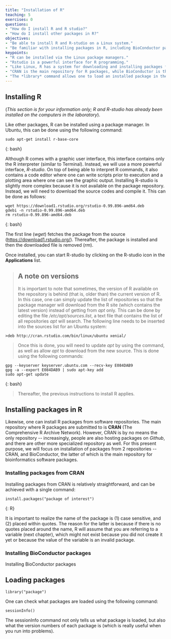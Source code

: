```yaml
---
title: "Installation of R"
teaching: 5
exercises: 0
questions:
- "How do I install R and R studio?"
- "How do I install other packages in R?"
objectives:
- "Be able to install R and R-studio on a Linux system." 
- "Be familiar with installing packages in R, including BioConductor packages." 
keypoints: 
- "R can be installed via the Linux package managers." 
- "Rstudio is a powerful interface for R programming."
- "Like Linux, R has a system for downloading and installing packages from the R package repositories."
- "CRAN is the main repository for R packages, while BioConductor is the main repository for bioinformatics related packages." 
- "The *library* command allows one to load an installed package in the current R session." 
---
```


## Installing R
(*This section is for your information only; R and R-studio has already been installed on the computers in the laboratory*). 

Like other packages, R can be installed using a package manager. In Ubuntu, this can be done using the following command: 

~~~ 
sudo apt-get install r-base-core
~~~
{: bash} 

Although R comes with a graphic user interface, this interface contains only the R interpreter (similar to Terminal). Instead, we will use a more powerful interface, *R-studio*. On top of being able to interpret R commands, it also contains a code editor where one can write scripts prior to execution and a plotting area where one can see the graphic output. Installing R-studio is slightly more complex because it is not available on the package repository. Instead, we will need to download the source codes and compile it. This can be done as follows: 

~~~
wget https://download1.rstudio.org/rstudio-0.99.896-amd64.deb
gdebi -n rstudio-0.99.896-amd64.deb
rm rstudio-0.99.896-amd64.deb
~~~ 
{: bash} 

The first line (*wget*) fetches the package from the source (https://download1.rstudio.org/). Thereafter, the package is installed and then the downloaded file is removed (*rm*). 

Once installed, you can start R-studio by clicking on the R-studio icon in the **Applications** list. 

> ## A note on versions
> It is important to note that sometimes, the version of R available on the repository is behind (that is, older than) the current version of R. In this case, one can simply update the list of repositories so that the package manager will download from the R site (which contains the latest version) instead of getting from *apt* only. This can be done by editing the file */etc/apt/sources.list*, a text file that contains the list of all repositories *apt* will search. The following line needs to be inserted into the sources list for an Ubuntu system:

~~~
>deb http://cran.rstudio.com/bin/linux/ubuntu xenial/
~~~
> Once this is done, you will need to update *apt* by using the command, as well as allow *apt* to download from the new source. This is done using the following commands: 
~~~
gpg --keyserver keyserver.ubuntu.com --recv-key E084DAB9 
gpg -a --export E084DAB9 | sudo apt-key add 
sudo apt-get update
~~~
{: bash} 
> Thereafter, the previous instructions to install R applies. 

## Installing packages in R 
Likewise, one can install R packages from software repositories. The main repository where R packages are submitted to is **CRAN** (The Comprehensive R Archive Network). However, CRAN is by no means the only repository -- increasingly, people are also hosting packages on *Github*, and there are other more specialized repository as well. For this present purpose, we will focus on installation of packages from 2 repositories -- CRAN, and BioConductor, the latter of which is the main repository for bioinformatics software packages. 

### Installing packages from CRAN 
Installing packages from CRAN is relatively straightforward, and can be achieved with a single command: 
~~~
install.packages("package of interest")
~~~
{: R}

It is important to realize the name of the package is (1) case sensitive, and (2) placed within quotes. The reason for the latter is because if there is no quotes placed around the name, R will assume that you are referring to a variable (next chapter), which might not exist because you did not create it yet or because the value of the variable is an invalid package. 

### Installing BioConductor packages 
Installing BioConductor packages 

## Loading packages 

~~~
library("package") 
~~~ 

One can check what packages are loaded using the following command: 
~~~
sessionInfo()
~~~ 

The sessionInfo command not only tells us what package is loaded, but also what the version numbers of each package is (which is really useful when you run into problems).

